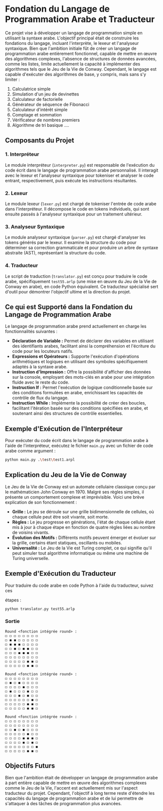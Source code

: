 # Fondation du Langage de Programmation Arabe et Traducteur


Ce projet vise à développer un langage de programmation simple en utilisant la syntaxe arabe. L'objectif principal était de construire les fondations du langage, incluant l'interprète, le lexeur et l'analyseur syntaxique. Bien que l'ambition initiale fût de créer un langage de programmation arabe entièrement fonctionnel, capable de mettre en œuvre des algorithmes complexes, l'absence de structures de données avancées, comme les listes, limite actuellement la capacité à implémenter des algorithmes tels que le Jeu de la Vie de Conway. Cependant, le langage est capable d'exécuter des algorithmes de base, y compris, mais sans s'y limiter :

1. Calculatrice simple
2. Simulation d'un jeu de devinettes
3. Calculateur de factorielle
4. Générateur de séquence de Fibonacci
5. Calculateur d'intérêt simple
6. Comptage et sommation
7. Vérificateur de nombres premiers
8. Algorithme de tri basique
....


## Composants du Projet

### 1. Interpréteur

Le module interpréteur (`interpreter.py`) est responsable de l'exécution du code écrit dans le langage de programmation arabe personnalisé. Il interagit avec le lexeur et l'analyseur syntaxique pour tokeniser et analyser le code entrant, respectivement, puis exécute les instructions résultantes.

### 2. Lexeur

Le module lexeur (`lexer.py`) est chargé de tokeniser l'entrée de code arabe dans l'interpréteur. Il décompose le code en tokens individuels, qui sont ensuite passés à l'analyseur syntaxique pour un traitement ultérieur.

### 3. Analyseur Syntaxique

Le module analyseur syntaxique (`parser.py`) est chargé d'analyser les tokens générés par le lexeur. Il examine la structure du code pour déterminer sa correction grammaticale et pour produire un arbre de syntaxe abstraite (AST), représentant la structure du code.

### 4. Traducteur

Le script de traduction (`translator.py`) est conçu pour traduire le code arabe, spécifiquement `test55.arlp` (une mise en œuvre du Jeu de la Vie de Conway en arabe), en code Python équivalent. Ce traducteur spécialisé sert d'outil pour démontrer l'objectif ultime et la direction du projet.

## Ce qui est Supporté dans la Fondation du Langage de Programmation Arabe

Le langage de programmation arabe prend actuellement en charge les fonctionnalités suivantes :


- **Déclaration de Variable :** Permet de déclarer des variables en utilisant des identifiants arabes, facilitant ainsi la compréhension et l'écriture du code pour les locuteurs natifs.
- **Expressions et Opérateurs :** Supporte l'exécution d'opérations arithmétiques et logiques en utilisant des symboles spécifiquement adaptés à la syntaxe arabe.
- **Instruction d'Impression :** Offre la possibilité d'afficher des données sur la console, employant des mots-clés en arabe pour une intégration fluide avec le reste du code.
- **Instruction If :** Permet l'exécution de logique conditionnelle basée sur des conditions formulées en arabe, enrichissant les capacités de contrôle de flux du langage.
- **Instruction While :** Implémente la possibilité de créer des boucles, facilitant l'itération basée sur des conditions spécifiées en arabe, et soutenant ainsi des structures de contrôle essentielles.

## Exemple d'Exécution de l'Interpréteur


Pour exécuter du code écrit dans le langage de programmation arabe à l'aide de l'interpréteur, exécutez le fichier `main.py` avec un fichier de code arabe comme argument :
```sh
python main.py .\test\test1.arpl
```



## Explication du Jeu de la Vie de Conway

Le Jeu de la Vie de Conway est un automate cellulaire classique conçu par le mathématicien John Conway en 1970. Malgré ses règles simples, il présente un comportement complexe et imprévisible. Voici une brève explication de son fonctionnement :

- **Grille :** Le jeu se déroule sur une grille bidimensionnelle de cellules, où chaque cellule peut être soit vivante, soit morte.
- **Règles :** Le jeu progresse en générations, l'état de chaque cellule étant mis à jour à chaque étape en fonction de quatre règles liées au nombre de voisins vivants.
- **Évolution des Motifs :** Différents motifs peuvent émerger et évoluer sur la grille, certains étant statiques, oscillants ou mobiles.
- **Universalité :** Le Jeu de la Vie est Turing complet, ce qui signifie qu'il peut simuler tout algorithme informatique ou même une machine de Turing universelle.

## Exemple d'Exécution du Traducteur

Pour traduire du code arabe en code Python à l'aide du traducteur, suivez ces

 étapes :

```sh
python translator.py test55.arlp
```

### Sortie

```
Round <fonction intégrée round> :
◻ ◻ ◻ ◻ ◻ ◻ ◻ ◻ 
◻ ◼ ◼ ◻ ◻ ◻ ◻ ◻ 
◻ ◼ ◼ ◼ ◻ ◻ ◻ ◻ 
◻ ◻ ◼ ◻ ◼ ◼ ◻ ◻ 
◻ ◻ ◻ ◼ ◼ ◼ ◻ ◻ 
◻ ◻ ◻ ◻ ◻ ◻ ◻ ◻
◻ ◻ ◻ ◻ ◻ ◼ ◼ ◻
◻ ◻ ◻ ◻ ◻ ◼ ◼ ◻

Round <fonction intégrée round> :
◻ ◻ ◻ ◻ ◻ ◻ ◻ ◻
◻ ◼ ◻ ◼ ◻ ◻ ◻ ◻
◻ ◻ ◻ ◻ ◼ ◻ ◻ ◻
◻ ◼ ◻ ◻ ◻ ◼ ◻ ◻
◻ ◻ ◻ ◼ ◻ ◼ ◻ ◻
◻ ◻ ◻ ◻ ◻ ◻ ◼ ◻
◻ ◻ ◻ ◻ ◻ ◼ ◼ ◻
◻ ◻ ◻ ◻ ◻ ◼ ◼ ◻

Round <fonction intégrée round> :
◻ ◻ ◻ ◻ ◻ ◻ ◻ ◻
◻ ◻ ◻ ◻ ◻ ◻ ◻ ◻
◻ ◻ ◼ ◻ ◼ ◻ ◻ ◻
◻ ◻ ◻ ◻ ◻ ◼ ◻ ◻
◻ ◻ ◻ ◻ ◼ ◼ ◼ ◻
◻ ◻ ◻ ◻ ◼ ◻ ◼ ◻
◻ ◻ ◻ ◻ ◻ ◻ ◻ ◼
◻ ◻ ◻ ◻ ◻ ◼ ◼ ◻
```

## Objectifs Futurs

Bien que l'ambition était de développer un langage de programmation arabe à part entière capable de mettre en œuvre des algorithmes complexes comme le Jeu de la Vie, l'accent est actuellement mis sur l'aspect traducteur du projet. Cependant, l'objectif à long terme reste d'étendre les capacités du langage de programmation arabe et de lui permettre de s'attaquer à des tâches de programmation plus avancées.

